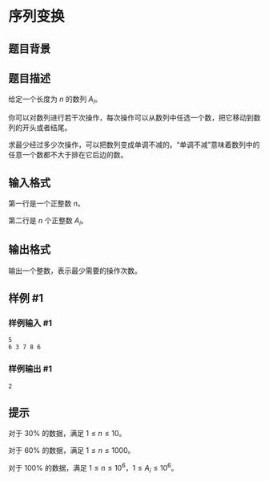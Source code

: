 # 序列变换

## 题目背景



## 题目描述

给定一个长度为 $n$ 的数列 $A_i$。

你可以对数列进行若干次操作，每次操作可以从数列中任选一个数，把它移动到数列的开头或者结尾。

求最少经过多少次操作，可以把数列变成单调不减的。“单调不减”意味着数列中的任意一个数都不大于排在它后边的数。


## 输入格式

第一行是一个正整数 $n$。

第二行是 $n$ 个正整数 $A_i$。


## 输出格式

输出一个整数，表示最少需要的操作次数。


## 样例 #1

### 样例输入 #1
```
5
6 3 7 8 6
```

### 样例输出 #1

```
2
```

## 提示

对于 $30 \%$ 的数据，满足 $1 \le n \le 10$。

对于 $60 \%$ 的数据，满足 $1 \le n \le 1000$。

对于 $100 \%$ 的数据，满足 $1 \le n \le {10}^6$，$1 \le A_i \le {10}^6$。

